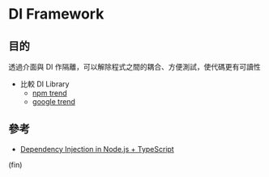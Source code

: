 # DI Framework

## 目的

透過介面與 DI 作隔離，可以解除程式之間的耦合、方便測試，使代碼更有可讀性

- 比較 DI Library
  - [npm trend](https://npmtrends.com/awilix-vs-bottlejs-vs-inversify-vs-node-dependency-injection-vs-tsyringe-vs-typedi-vs-typescript-ioc)
  - [google trend](https://trends.google.com.tw/trends/explore?date=today%205-y&q=inversify,awilix,typeDI&hl=zh-TW)

## 參考

- [Dependency Injection in Node.js + TypeScript](https://masoudx.medium.com/dependency-injection-in-typescript-7bb8fdd2863c)

(fin)
